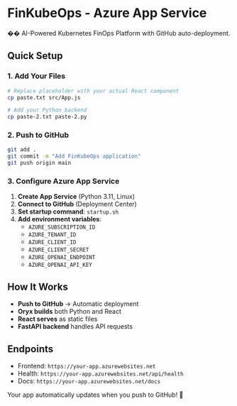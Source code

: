 # FinKubeOps - Azure App Service

�� AI-Powered Kubernetes FinOps Platform with GitHub auto-deployment.

## Quick Setup

### 1. Add Your Files
```bash
# Replace placeholder with your actual React component
cp paste.txt src/App.js

# Add your Python backend
cp paste-2.txt paste-2.py
```

### 2. Push to GitHub
```bash
git add .
git commit -m "Add FinKubeOps application"
git push origin main
```

### 3. Configure Azure App Service

1. **Create App Service** (Python 3.11, Linux)
2. **Connect to GitHub** (Deployment Center)
3. **Set startup command**: `startup.sh`
4. **Add environment variables**:
   - `AZURE_SUBSCRIPTION_ID`
   - `AZURE_TENANT_ID`
   - `AZURE_CLIENT_ID`
   - `AZURE_CLIENT_SECRET`
   - `AZURE_OPENAI_ENDPOINT`
   - `AZURE_OPENAI_API_KEY`

## How It Works

- **Push to GitHub** → Automatic deployment
- **Oryx builds** both Python and React
- **React serves** as static files
- **FastAPI backend** handles API requests

## Endpoints

- Frontend: `https://your-app.azurewebsites.net`
- Health: `https://your-app.azurewebsites.net/api/health`
- Docs: `https://your-app.azurewebsites.net/docs`

Your app automatically updates when you push to GitHub! 🎉
